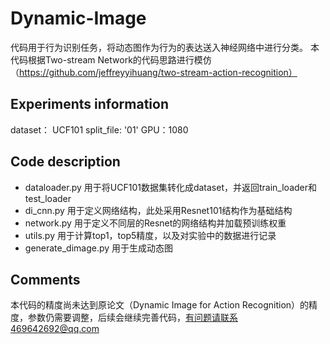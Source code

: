 # Dynamic-Image
代码用于行为识别任务，将动态图作为行为的表达送入神经网络中进行分类。
本代码根据Two-stream Network的代码思路进行模仿（https://github.com/jeffreyyihuang/two-stream-action-recognition）
## Experiments information
dataset： UCF101
split_file: '01'
GPU：1080
## Code description
- dataloader.py 用于将UCF101数据集转化成dataset，并返回train_loader和test_loader
- di_cnn.py 用于定义网络结构，此处采用Resnet101结构作为基础结构
- network.py 用于定义不同层的Resnet的网络结构并加载预训练权重
- utils.py 用于计算top1，top5精度，以及对实验中的数据进行记录
- generate_dimage.py 用于生成动态图
## Comments
本代码的精度尚未达到原论文（Dynamic Image for Action Recognition）的精度，参数仍需要调整，后续会继续完善代码，有问题请联系469642692@qq.com

